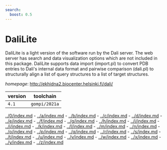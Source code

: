 ```yaml
---
search:
  boost: 0.5
---
```

# DaliLite

DaliLite is a light version of the software run by the Dali server. The web server has search and data visualization options which are not included in this package. DaliLite supports data import (import.pl) to convert PDB entries to Dali's internal data format and pairwise comparison (dali.pl) to structurally align a list of query structures to a list of target structures.

*homepage*: <http://ekhidna2.biocenter.helsinki.fi/dali/>

version | toolchain
--------|----------
``4.1`` | ``gompi/2021a``

[../0/index.md](0) - [../a/index.md](a) - [../b/index.md](b) - [../c/index.md](c) - [../d/index.md](d) - [../e/index.md](e) - [../f/index.md](f) - [../g/index.md](g) - [../h/index.md](h) - [../i/index.md](i) - [../j/index.md](j) - [../k/index.md](k) - [../l/index.md](l) - [../m/index.md](m) - [../n/index.md](n) - [../o/index.md](o) - [../p/index.md](p) - [../q/index.md](q) - [../r/index.md](r) - [../s/index.md](s) - [../t/index.md](t) - [../u/index.md](u) - [../v/index.md](v) - [../w/index.md](w) - [../x/index.md](x) - [../y/index.md](y) - [../z/index.md](z)

